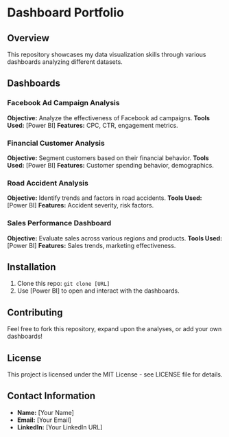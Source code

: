 # Dashboard Portfolio

## Overview
This repository showcases my data visualization skills through various dashboards analyzing different datasets.

## Dashboards

### Facebook Ad Campaign Analysis
**Objective:** Analyze the effectiveness of Facebook ad campaigns.
**Tools Used:** [Power BI]
**Features:** CPC, CTR, engagement metrics.

### Financial Customer Analysis
**Objective:** Segment customers based on their financial behavior.
**Tools Used:** [Power BI]
**Features:** Customer spending behavior, demographics.

### Road Accident Analysis
**Objective:** Identify trends and factors in road accidents.
**Tools Used:** [Power BI]
**Features:** Accident severity, risk factors.

### Sales Performance Dashboard
**Objective:** Evaluate sales across various regions and products.
**Tools Used:** [Power BI]
**Features:** Sales trends, marketing effectiveness.

## Installation
1. Clone this repo: `git clone [URL]`
2. Use [Power BI] to open and interact with the dashboards.

## Contributing
Feel free to fork this repository, expand upon the analyses, or add your own dashboards!

## License
This project is licensed under the MIT License - see LICENSE file for details.

## Contact Information
- **Name:** [Your Name]
- **Email:** [Your Email]
- **LinkedIn:** [Your LinkedIn URL]
